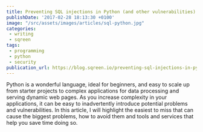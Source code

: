 ```yaml
---
title: Preventing SQL injections in Python (and other vulnerabilities)
publishDate: '2017-02-28 18:13:30 +0100'
image: "/src/assets/images/articles/sql-python.jpg"
categories:
 - writing
 - sqreen
tags:
 - programming
 - python
 - security
publication_url: https://blog.sqreen.io/preventing-sql-injections-in-python/
---
```


Python is a wonderful language, ideal for beginners, and easy to scale up from starter projects to complex applications for data processing and serving dynamic web pages. As you increase complexity in your applications, it can be easy to inadvertently introduce potential problems and vulnerabilities. In this article, I will highlight the easiest to miss that can cause the biggest problems, how to avoid them and tools and services that help you save time doing so.
